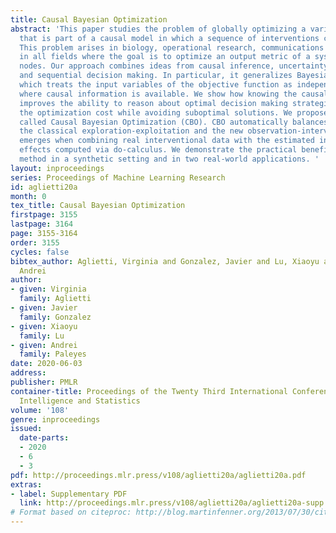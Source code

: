 ```yaml
---
title: Causal Bayesian Optimization
abstract: 'This paper studies the problem of globally optimizing a variable of interest
  that is part of a causal model in which a sequence of interventions can be performed.
  This problem arises in biology, operational research, communications and, more generally,
  in all fields where the goal is to optimize an output metric of a system of interconnected
  nodes. Our approach combines ideas from causal inference, uncertainty quantification
  and sequential decision making. In particular, it generalizes Bayesian optimization,
  which treats the input variables of the objective function as independent, to scenarios
  where causal information is available. We show how knowing the causal graph significantly
  improves the ability to reason about optimal decision making strategies decreasing
  the optimization cost while avoiding suboptimal solutions. We propose a new algorithm
  called Causal Bayesian Optimization (CBO). CBO automatically balances two trade-offs:
  the classical exploration-exploitation and the new observation-intervention, which
  emerges when combining real interventional data with the estimated intervention
  effects computed via do-calculus. We demonstrate the practical benefits of this
  method in a synthetic setting and in two real-world applications. '
layout: inproceedings
series: Proceedings of Machine Learning Research
id: aglietti20a
month: 0
tex_title: Causal Bayesian Optimization
firstpage: 3155
lastpage: 3164
page: 3155-3164
order: 3155
cycles: false
bibtex_author: Aglietti, Virginia and Gonzalez, Javier and Lu, Xiaoyu and Paleyes,
  Andrei
author:
- given: Virginia
  family: Aglietti
- given: Javier
  family: Gonzalez
- given: Xiaoyu
  family: Lu
- given: Andrei
  family: Paleyes
date: 2020-06-03
address: 
publisher: PMLR
container-title: Proceedings of the Twenty Third International Conference on Artificial
  Intelligence and Statistics
volume: '108'
genre: inproceedings
issued:
  date-parts:
  - 2020
  - 6
  - 3
pdf: http://proceedings.mlr.press/v108/aglietti20a/aglietti20a.pdf
extras:
- label: Supplementary PDF
  link: http://proceedings.mlr.press/v108/aglietti20a/aglietti20a-supp.pdf
# Format based on citeproc: http://blog.martinfenner.org/2013/07/30/citeproc-yaml-for-bibliographies/
---
```

